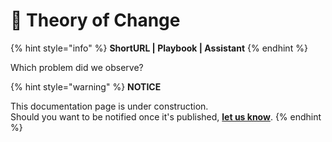 # 🚧 Theory of Change

{% hint style="info" %}
**ShortURL | Playbook | Assistant**
{% endhint %}

Which problem did we observe?



{% hint style="warning" %}
**NOTICE**

This documentation page is under construction.\
Should you want to be notified once it's published, [**let us know**](https://tiof.click/TIOFTarianUpdatesService).
{% endhint %}

##





